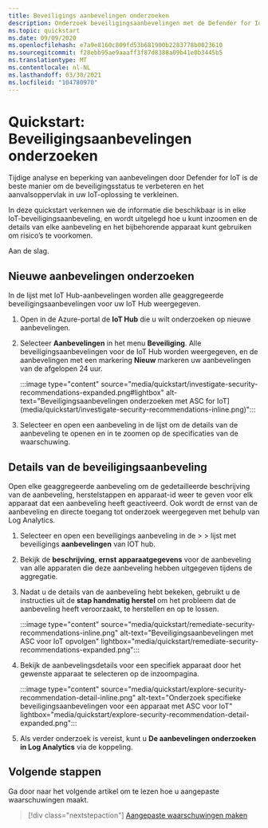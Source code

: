 ```yaml
---
title: Beveiligings aanbevelingen onderzoeken
description: Onderzoek beveiligingsaanbevelingen met de Defender for IoT-beveiligingsservice.
ms.topic: quickstart
ms.date: 09/09/2020
ms.openlocfilehash: e7a9e8160c809fd53b681900b2283778b0023610
ms.sourcegitcommit: f28ebb95ae9aaaff3f87d8388a09b41e0b3445b5
ms.translationtype: MT
ms.contentlocale: nl-NL
ms.lasthandoff: 03/30/2021
ms.locfileid: "104780970"
---
```

# <a name="quickstart-investigate-security-recommendations"></a>Quickstart: Beveiligingsaanbevelingen onderzoeken


Tijdige analyse en beperking van aanbevelingen door Defender for IoT is de beste manier om de beveiligingsstatus te verbeteren en het aanvalsoppervlak in uw IoT-oplossing te verkleinen.

In deze quickstart verkennen we de informatie die beschikbaar is in elke IoT-beveiligingsaanbeveling, en wordt uitgelegd hoe u kunt inzoomen en de details van elke aanbeveling en het bijbehorende apparaat kunt gebruiken om risico’s te voorkomen.

Aan de slag.

## <a name="investigate-new-recommendations"></a>Nieuwe aanbevelingen onderzoeken

In de lijst met IoT Hub-aanbevelingen worden alle geaggregeerde beveiligingsaanbevelingen voor uw IoT Hub weergegeven.

1.  Open in de Azure-portal de **IoT Hub** die u wilt onderzoeken op nieuwe aanbevelingen.

1.  Selecteer **Aanbevelingen** in het menu **Beveiliging**. Alle beveiligingsaanbevelingen voor de IoT Hub worden weergegeven, en de aanbevelingen met een markering **Nieuw** markeren uw aanbevelingen van de afgelopen 24 uur. 

    :::image type="content" source="media/quickstart/investigate-security-recommendations-expanded.png#lightbox" alt-text="Beveiligingsaanbevelingen onderzoeken met ASC for IoT](media/quickstart/investigate-security-recommendations-inline.png)":::


1.  Selecteer en open een aanbeveling in de lijst om de details van de aanbeveling te openen en in te zoomen op de specificaties van de waarschuwing.

## <a name="security-recommendation-details"></a>Details van de beveiligingsaanbeveling

Open elke geaggregeerde aanbeveling om de gedetailleerde beschrijving van de aanbeveling, herstelstappen en apparaat-id weer te geven voor elk apparaat dat een aanbeveling heeft geactiveerd. Ook wordt de ernst van de aanbeveling en directe toegang tot onderzoek weergegeven met behulp van Log Analytics.

1.  Selecteer en open een beveiligings aanbeveling in de   >    >  lijst met beveiligings **aanbevelingen** van IOT hub.

1.  Bekijk de **beschrijving**, **ernst** **apparaatgegevens** voor de aanbeveling van alle apparaten die deze aanbeveling hebben uitgegeven tijdens de aggregatie. 

1.  Nadat u de details van de aanbeveling hebt bekeken, gebruikt u de instructies uit de **stap handmatig herstel** om het probleem dat de aanbeveling heeft veroorzaakt, te herstellen en op te lossen. 

    :::image type="content" source="media/quickstart/remediate-security-recommendations-inline.png" alt-text="Beveiligingsaanbevelingen met ASC voor IoT opvolgen" lightbox="media/quickstart/remediate-security-recommendations-expanded.png":::

1.  Bekijk de aanbevelingsdetails voor een specifiek apparaat door het gewenste apparaat te selecteren op de inzoompagina.

    :::image type="content" source="media/quickstart/explore-security-recommendation-detail-inline.png" alt-text="Onderzoek specifieke beveiligingsaanbevelingen voor een apparaat met ASC voor IoT" lightbox="media/quickstart/explore-security-recommendation-detail-expanded.png":::

1.  Als verder onderzoek is vereist, kunt u **De aanbevelingen onderzoeken in Log Analytics** via de koppeling. 

## <a name="next-steps"></a>Volgende stappen

Ga door naar het volgende artikel om te lezen hoe u aangepaste waarschuwingen maakt.

> [!div class="nextstepaction"]
> [Aangepaste waarschuwingen maken](quickstart-create-custom-alerts.md)
